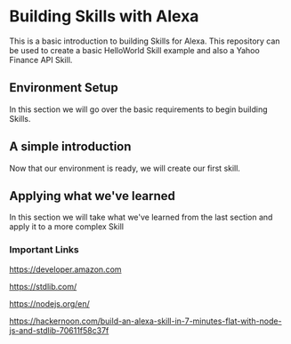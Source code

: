 # Building Skills with Alexa
This is a basic introduction to building Skills for Alexa. This repository can be used to create a basic HelloWorld Skill example and also a Yahoo Finance API Skill.

## Environment Setup
In this section we will go over the basic requirements to begin building Skills.

## A simple introduction
Now that our environment is ready, we will create our first skill.

## Applying what we've learned
In this section we will take what we've learned from the last section and apply it to a more complex Skill

### Important Links

https://developer.amazon.com

https://stdlib.com/

https://nodejs.org/en/

https://hackernoon.com/build-an-alexa-skill-in-7-minutes-flat-with-node-js-and-stdlib-70611f58c37f


